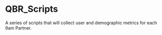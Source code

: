 # QBR_Scripts
A series of scripts that will collect user and demographic metrics for each 9am Partner.
